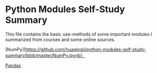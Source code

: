 # Python Modules Self-Study Summary

This file contains the basic use-methods  of some important modules I summarized from courses and some online sources.

[NumPy](https://github.com/huaqingji/python-modules-self-study-summary/blob/master/NumPy.ipynb）

[Pandas](https://github.com/huaqingji/python-modules-self-study-summary/blob/master/Pandas.ipynb)

